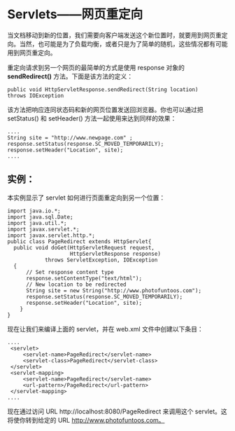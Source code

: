 # Servlets——网页重定向

当文档移动到新的位置，我们需要向客户端发送这个新位置时，就要用到网页重定向。当然，也可能是为了负载均衡，或者只是为了简单的随机，这些情况都有可能用到网页重定向。

重定向请求到另一个网页的最简单的方式是使用 response 对象的 **sendRedirect()** 方法。下面是该方法的定义： 

``` 
public void HttpServletResponse.sendRedirect(String location)
throws IOException 
```

该方法把响应连同状态码和新的网页位置发送回浏览器。你也可以通过把 setStatus() 和 setHeader() 方法一起使用来达到同样的效果：

``` 
....
String site = "http://www.newpage.com" ;
response.setStatus(response.SC_MOVED_TEMPORARILY);
response.setHeader("Location", site); 
....
```

## 实例：

本实例显示了 servlet 如何进行页面重定向到另一个位置：

``` 
import java.io.*;
import java.sql.Date;
import java.util.*;
import javax.servlet.*;
import javax.servlet.http.*;
public class PageRedirect extends HttpServlet{    
  public void doGet(HttpServletRequest request,
                    HttpServletResponse response)
            throws ServletException, IOException
  {
      // Set response content type
      response.setContentType("text/html");
      // New location to be redirected
      String site = new String("http://www.photofuntoos.com");
      response.setStatus(response.SC_MOVED_TEMPORARILY);
      response.setHeader("Location", site);    
    }
} 
```

现在让我们来编译上面的 servlet，并在 web.xml 文件中创建以下条目：

``` 
....
 <servlet>
     <servlet-name>PageRedirect</servlet-name>
     <servlet-class>PageRedirect</servlet-class>
 </servlet>
 <servlet-mapping>
     <servlet-name>PageRedirect</servlet-name>
     <url-pattern>/PageRedirect</url-pattern>
 </servlet-mapping>
....
```

现在通过访问 URL http://localhost:8080/PageRedirect 来调用这个 servlet。这将使你转到给定的 URL http://www.photofuntoos.com。
